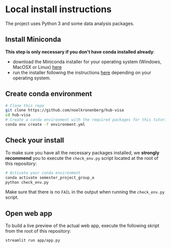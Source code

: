 # Local install instructions

The project uses Python 3 and some data analysis packages.

## Install Miniconda

**This step is only necessary if you don't have conda installed already**:

- download the Miniconda installer for your operating system (Windows, MacOSX
  or Linux) [here](https://docs.conda.io/en/latest/miniconda.html)
- run the installer following the instructions
  [here](https://conda.io/projects/conda/en/latest/user-guide/install/index.html#regular-installation)
  depending on your operating system.

## Create conda environment

```sh
# Clone this repo
git clone https://github.com/noelkronenberg/hub-visa
cd hub-visa
# Create a conda environment with the required packages for this tutorial:
conda env create -f environment.yml
```

## Check your install

To make sure you have all the necessary packages installed, we **strongly
recommend** you to execute the `check_env.py` script located at the root of
this repository:

```sh
# Activate your conda environment
conda activate semester_project_group_a
python check_env.py
```

Make sure that there is no `FAIL` in the output when running the `check_env.py`
script.

## Open web app

To build a live preview of the actual web app, execute the following skript from the root of this repository:

```sh
streamlit run app/app.py
```
